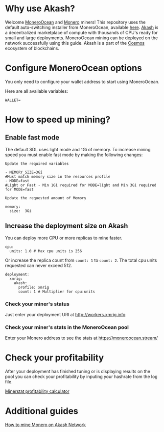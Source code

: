 # Why use Akash?

Welcome [MoneroOcean](https://moneroocean.stream/) and [Monero](https://getmonero.org) miners! This repository uses the default auto-switching installer from MoneroOcean, available [here](https://raw.githubusercontent.com/MoneroOcean/xmrig_setup/master/setup_moneroocean_miner.sh).  [Akash](https://akash.network) is a decentralized marketplace of compute with thousands of CPU's ready for small and large deployments.  MoneroOcean mining can be deployed on the network successfully using this guide.  Akash is a part of the [Cosmos](https://cosmos.network/) ecosystem of blockchains.

# Configure MoneroOcean options

You only need to configure your wallet address to start using MoneroOcean.  

Here are all available variables:
```
WALLET=
```

# How to speed up mining?

## Enable fast mode

The default SDL uses light mode and 1Gi of memory.  To increase mining speed you must enable fast mode by making the following changes:

```
Update the required variables

- MEMORY_SIZE=3Gi
#Must match memory size in the resources profile
- MODE=fast
#Light or Fast - Min 1Gi required for MODE=light and Min 3Gi required for MODE=fast

Update the requested amount of Memory

memory:
  size:  3Gi

```

## Increase the deployment size on Akash

You can deploy more CPU or more replicas to mine faster.

```
cpu:
  units: 1.0 # Max cpu units is 256

```

Or increase the replica count from `count: 1` to `count: 2`.  The total cpu units requested can never exceed 512.

```
deployment:
  xmrig:
    akash:
      profile: xmrig
      count: 1 # Multiplier for cpu:units
```

### Check your miner's status

Just enter your deployment URI at http://workers.xmrig.info

### Check your miner's stats in the MoneroOcean pool

Enter your Monero address to see the stats at https://moneroocean.stream/

# Check your profitability

After your deployment has finished tuning or is displaying results on the pool you can check your profitability by inputing your hashrate from the log file.

[Minerstat profitability calculator](https://minerstat.com/coin/XMR)

# Additional guides

[How to mine Monero on Akash Network](https://nixaid.com/mine-monero-akash)
